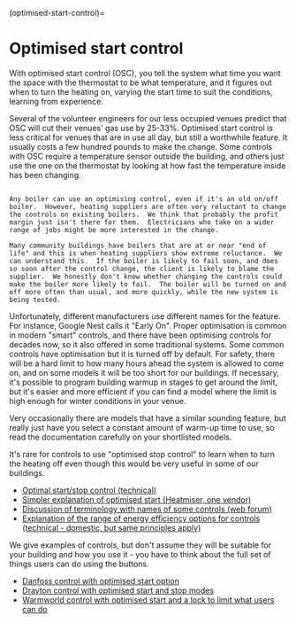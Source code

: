 (optimised-start-control)=
# Optimised start control

With optimised start control (OSC), you tell the system what time you want the space with the thermostat to be what temperature, and it figures out when to turn the heating on, varying the start time to suit the conditions, learning from experience.  

Several of the volunteer engineers for our less occupied venues predict that OSC will cut their venues' gas use by 25-33%.   Optimised start control is less critical for venues that are in use all day, but still a worthwhile feature. It usually costs a few hundred pounds to make the change.  Some controls with OSC require a temperature sensor outside the building, and others just use the one on the thermostat by looking at how fast the temperature inside has been changing.

```{admonition} Old and very old boilers

Any boiler can use an optimising control, even if it's an old on/off boiler.  However, heating suppliers are often very reluctant to change the controls on existing boilers.  We think that probably the profit margin just isn't there for them.  Electricians who take on a wider range of jobs might be more interested in the change.  

Many community buildings have boilers that are at or near "end of life" and this is when heating suppliers show extreme reluctance.  We can understand this.  If the boiler is likely to fail soon, and does so soon after the control change, the client is likely to blame the supplier.  We honestly don't know whether changing the controls could make the boiler more likely to fail.  The boiler will be turned on and off more often than usual, and more quickly, while the new system is being tested. 

```

Unfortunately, different manufacturers use different names for the feature.  For instance, Google Nest calls it "Early On".   Proper optimisation is common in modern "smart" controls, and there have been optimising controls for decades now, so it also offered in some traditional systems.  Some common controls have optimisation but it is turned off by default.  For safety, there will be a hard limit to how many hours ahead the system is allowed to come on, and on some models it will be too short for our buildings.  If necessary, it's possible to program building warmup in stages to get around the limit, but it's easier and more efficient if you can find a model where the limit is high enough for winter conditions in your venue.

Very occasionally there are models that have a similar sounding feature, but really just have you select a constant amount of warm-up time to use, so read the documentation carefully on your shortlisted models.

It's rare for controls to use "optimised stop control" to learn when to turn the heating off even though this would be very useful in some of our buildings.   


- [Optimal start/stop control (technical)](https://buildingenergy.cx-associates.com/optimal-start/stop-and-youre-done-right)
- [Simpler explanation of optimised start (Heatmiser, one vendor)](https://faq.heatmiser.com/hc/en-us/articles/360001978279-Optimum-Start-Explained)
- [Discussion of terminology with names of some controls (web forum)](https://forums.moneysavingexpert.com/discussion/6438159/heating-controls-with-optimised-start)
 - [Explanation of the range of energy efficiency options for controls (technical - domestic, but same principles apply)](https://www.beama.org.uk/resourceLibrary/guidance-on-how-to-comply-with-the-part-l-of-the-building-regulation-from-april-2018.html) 

We give examples of controls, but don't assume they will be suitable for your building and how you use it - you have to think about the full set of things users can do using the buttons.

- [Danfoss control with optimised start option](https://www.danfoss.com/en-gb/products/dhs/radiator-and-room-thermostats/room-thermostats-and-time-controls/programmable-room-thermostat-tpone/)
- [Drayton control with optimised start and stop modes](https://wiser.draytoncontrols.co.uk/smart-modes)
- [Warmworld control with optimised start and a lock to limit what users can do](https://www.warmworld.co.uk/)


